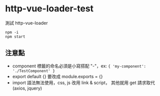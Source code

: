 # http-vue-loader-test
測試 http-vue-loader


```
npm -i
npm start
```

## 注意點
* component 標籤的命名必須是小寫搭配 "-"，ex: ```{ 'my-component': './TestComponent' }```
* export default {} 要改成 module.exports = {}
* import 語法無法使用，css, js 改用 link & script， 其他就用 get 請求取代 (axios, jquery)  